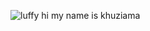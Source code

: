 ![luffy](https://github.com/user-attachments/assets/929dc044-70aa-466a-ac20-7a1b33738fcb)
hi my name is khuziama
